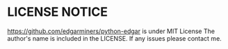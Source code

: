 # LICENSE NOTICE
https://github.com/edgarminers/python-edgar is under MIT License
The author's name is included in the LICENSE. If any issues please contact me.